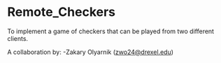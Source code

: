 # Remote_Checkers
To implement a game of checkers that can be played from two different clients.

A collaboration by:
-Zakary Olyarnik (zwo24@drexel.edu)

